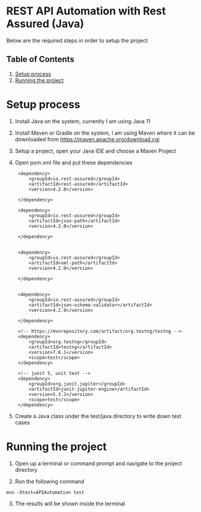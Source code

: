 # REST API Automation with Rest Assured (Java)


Below are the required steps in order to setup the project 

## Table of Contents
1. [Setup process](#setup)
2. [Running the project](#running)

# Setup process

1. Install Java on the system, currently I am using Java 11 

2. Install Maven or Gradle on the system, I am using Maven where it can be downloaded from https://maven.apache.org/download.cgi

3. Setup a project, open your Java IDE and choose a Maven Project 

4. Open pom.xml file and put these dependencies 

    <dependencies>

        <dependency>
            <groupId>io.rest-assured</groupId>
            <artifactId>rest-assured</artifactId>
            <version>4.2.0</version>

        </dependency>

        <dependency>
            <groupId>io.rest-assured</groupId>
            <artifactId>json-path</artifactId>
            <version>4.2.0</version>

        </dependency>


        <dependency>
            <groupId>io.rest-assured</groupId>
            <artifactId>xml-path</artifactId>
            <version>4.2.0</version>

        </dependency>


        <dependency>
            <groupId>io.rest-assured</groupId>
            <artifactId>json-schema-validator</artifactId>
            <version>4.2.0</version>

        </dependency>

        <!-- https://mvnrepository.com/artifact/org.testng/testng -->
        <dependency>
            <groupId>org.testng</groupId>
            <artifactId>testng</artifactId>
            <version>7.6.1</version>
            <scope>test</scope>
        </dependency>

        <!-- junit 5, unit test -->
        <dependency>
            <groupId>org.junit.jupiter</groupId>
            <artifactId>junit-jupiter-engine</artifactId>
            <version>5.3.1</version>
            <scope>test</scope>
        </dependency>


    </dependencies>


5. Create a Java class under the test/java directory to write down test cases

# Running the project

1. Open up a terminal or command prompt and navigate to the project directory

2. Run the following command

```
mvn -Dtest=APIAutomation test
```

3. The results will be shown inside the terminal



